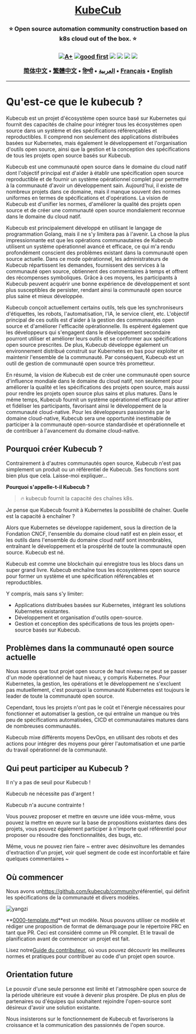 <h1 align="center" style="border-bottom: none">
    <b>
        <a href="https://docker.nsddd.top">KubeCub</a><br>
    </b>
</h1>
<h3 align="center" style="border-bottom: none">
      ⭐️  Open source automation community construction based on k8s cloud out of the box.  ⭐️ <br>
<h3>

<p align=center>
<a href="https://goreportcard.com/report/github.com/kubecub/go-project-layout"><img src="https://goreportcard.com/badge/github.com/kubecub/go-project-layout" alt="A+"></a>
<a href="https://github.com/issues?q=org%kubecub+is%3Aissue+label%3A%22good+first+issue%22+no%3Aassignee"><img src="https://img.shields.io/github/issues/kubecub/go-project-layout/good%20first%20issue?logo=%22github%22" alt="good first"></a>
<a href="https://github.com/kubecub/go-project-layout"><img src="https://img.shields.io/github/stars/kubecub/go-project-layout.svg?style=flat&logo=github&colorB=deeppink&label=stars"></a>
<a href="https://join.slack.com/t/kubecub/shared_invite/zt-1se0k2bae-lkYzz0_T~BYh3rjkvlcUqQ"><img src="https://img.shields.io/badge/Slack-100%2B-blueviolet?logo=slack&amp;logoColor=white"></a>
<a href="https://github.com/kubecub/go-project-layout/blob/main/LICENSE"><img src="https://img.shields.io/badge/license-Apache--2.0-green"></a>
<a href="https://golang.org/"><img src="https://img.shields.io/badge/Language-Go-blue.svg"></a>
</p>

</p>

<p align="center">
    <a href="./README-zh-CN.md"><b>简体中文</b></a> •
    <a href="./README-zh-TW.md"><b>繁體中文</b></a> •
    <a href="./README-hi.md"><b>हिन्दी</b></a> •
    <a href="./README-ar.md"><b>العربية</b></a> •
    <a href="./README-fr.md"><b>Français</b></a> •
    <a href="./README.md"><b>English</b></a>
</p>

</p>

* * *

# Qu'est-ce que le kubecub ?

Kubecub est un projet d'écosystème open source basé sur Kubernetes qui fournit des capacités de chaîne pour intégrer tous les écosystèmes open source dans un système et des spécifications référençables et reproductibles. Il comprend non seulement des applications distribuées basées sur Kubernetes, mais également le développement et l'organisation d'outils open source, ainsi que la gestion et la conception des spécifications de tous les projets open source basés sur Kubecub.

Kubecub est une communauté open source dans le domaine du cloud natif dont l'objectif principal est d'aider à établir une spécification open source reproductible et de fournir un système opérationnel complet pour permettre à la communauté d'avoir un développement sain. Aujourd'hui, il existe de nombreux projets dans ce domaine, mais il manque souvent des normes uniformes en termes de spécifications et d'opérations. La vision de Kubecub est d'unifier les normes, d'améliorer la qualité des projets open source et de créer une communauté open source mondialement reconnue dans le domaine du cloud natif.

Kubecub est principalement développé en utilisant le langage de programmation Golang, mais il ne s'y limitera pas à l'avenir. La chose la plus impressionnante est que les opérations communautaires de Kubecub utilisent un système opérationnel avancé et efficace, ce qui m'a rendu profondément conscient des problèmes existant dans la communauté open source actuelle. Dans ce mode opérationnel, les administrateurs de Kubecub répartissent les demandes, fournissent des services à la communauté open source, obtiennent des commentaires à temps et offrent des récompenses symboliques. Grâce à ces moyens, les participants à Kubecub peuvent acquérir une bonne expérience de développement et sont plus susceptibles de persister, rendant ainsi la communauté open source plus saine et mieux développée.

Kubecub conçoit actuellement certains outils, tels que les synchroniseurs d'étiquettes, les robots, l'automatisation, l'IA, le service client, etc. L'objectif principal de ces outils est d'aider à la gestion des communautés open source et d'améliorer l'efficacité opérationnelle. Ils espèrent également que les développeurs qui s'engagent dans le développement secondaire pourront utiliser et améliorer leurs outils et se conformer aux spécifications open source prescrites. De plus, Kubecub développe également un environnement distribué construit sur Kubernetes en bas pour exploiter et maintenir l'ensemble de la communauté. Par conséquent, Kubecub est un outil de gestion de communauté open source très prometteur.

En résumé, la vision de Kubecub est de créer une communauté open source d'influence mondiale dans le domaine du cloud natif, non seulement pour améliorer la qualité et les spécifications des projets open source, mais aussi pour rendre les projets open source plus sains et plus matures. Dans le même temps, Kubecub fournit un système opérationnel efficace pour attirer et fidéliser les participants, favorisant ainsi le développement de la communauté cloud-native. Pour les développeurs passionnés par le domaine cloud-native, Kubecub sera une opportunité inestimable de participer à la communauté open-source standardisée et opérationnelle et de contribuer à l'avancement du domaine cloud-native.

## Pourquoi créer Kubecub ?

Contrairement à d'autres communautés open source, Kubecub n'est pas simplement un produit ou un référentiel de Kubecub. Ses fonctions sont bien plus que cela. Laisse-moi expliquer...

**Pourquoi s'appelle-t-il Kubecub ?**

> 🔥 kubecub fournit la capacité des chaînes k8s.

Je pense que Kubecub fournit à Kubernetes la possibilité de chaîner. Quelle est la capacité à enchaîner ?

Alors que Kubernetes se développe rapidement, sous la direction de la Fondation CNCF, l'ensemble du domaine cloud natif est en plein essor, et les outils dans l'ensemble du domaine cloud natif sont innombrables, entraînant le développement et la prospérité de toute la communauté open source. Kubecub est né.

Kubecub est comme une blockchain qui enregistre tous les blocs dans un super grand livre. Kubecub enchaîne tous les écosystèmes open source pour former un système et une spécification référençables et reproductibles.

Y compris, mais sans s'y limiter:

-   Applications distribuées basées sur Kubernetes, intégrant les solutions Kubernetes existantes.
-   Développement et organisation d'outils open-source.
-   Gestion et conception des spécifications de tous les projets open-source basés sur Kubecub.

## Problèmes dans la communauté open source actuelle

Nous savons que tout projet open source de haut niveau ne peut se passer d'un mode opérationnel de haut niveau, y compris Kubernetes. Pour Kubernetes, la gestion, les opérations et le développement ne s'excluent pas mutuellement, c'est pourquoi la communauté Kubernetes est toujours le leader de toute la communauté open source.

Cependant, tous les projets n'ont pas le coût et l'énergie nécessaires pour fonctionner et automatiser la gestion, ce qui entraîne un manque ou très peu de spécifications automatisées, CICD et communautaires matures dans de nombreuses communautés.

Kubecub mixe différents moyens DevOps, en utilisant des robots et des actions pour intégrer des moyens pour gérer l'automatisation et une partie du travail opérationnel de la communauté.

## Qui peut participer au Kubecub ?

Il n'y a pas de seuil pour Kubecub !

Kubecub ne nécessite pas d'argent !

Kubecub n'a aucune contrainte !

Vous pouvez proposer et mettre en œuvre une idée vous-même, vous pouvez la mettre en œuvre sur la base de propositions existantes dans des projets, vous pouvez également participer à n'importe quel référentiel pour proposer ou résoudre des fonctionnalités, des bugs, etc.

Même, vous ne pouvez rien faire ~ entrer avec désinvolture les demandes d'extraction d'un projet, voir quel segment de code est inconfortable et faire quelques commentaires ~

## Où commencer

Nous avons un<https://github.com/kubecub/community>référentiel, qui définit les spécifications de la communauté et divers modèles.

![yangzi](http://sm.nsddd.top/sm202306012140301.png)

**[0000-template.md](http://0000-template.md/)**est un modèle. Nous pouvons utiliser ce modèle et rédiger une proposition de format de démarquage pour le répertoire PRC en tant que PR. Ceci est considéré comme un PR complet. Et le travail de planification avant de commencer un projet est fait.

Lisez notre[Guide du contributeur](https://github.com/kubecub/community/blob/main/CONTRIBUTING.md), où vous pouvez découvrir les meilleures normes et pratiques pour contribuer au code d'un projet open source.

## Orientation future

Le pouvoir d'une seule personne est limité et l'atmosphère open source de la période ultérieure est vouée à devenir plus prospère. De plus en plus de partenaires ou d'équipes qui souhaitent rejoindre l'open-source sont désireux d'avoir une solution existante.

Nous insisterons sur le fonctionnement de Kubecub et favoriserons la croissance et la communication des passionnés de l'open source.
